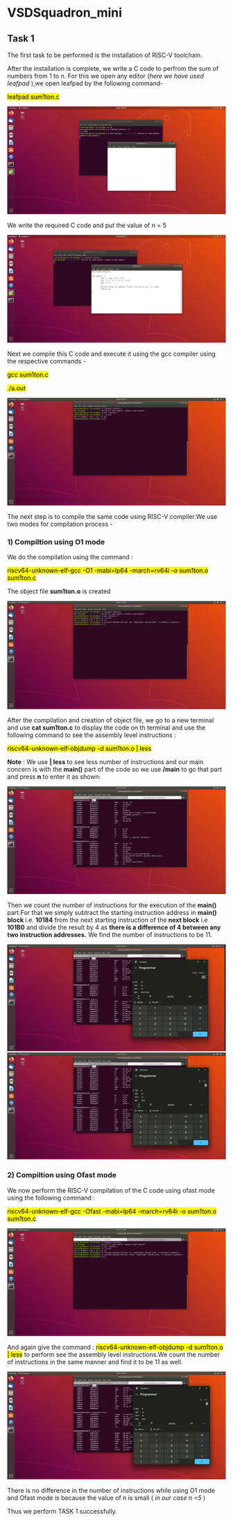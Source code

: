 # VSDSquadron_mini

## Task 1

The first task to be performed is the installation of RISC-V toolchain.

After the installation is complete, we write a C code to perfrom the sum of numbers from 1 to n. For this we open any editor (*here we have used leafpad* ),we open leafpad by the following command-

<mark>leafpad sum1ton.c</mark>

![Alt text](<opening leafpad.png>)

We write the required C code and put the value of n = 5

![Alt text](<opening leafpad and writing c code.png>)

Next we compile this C code and execute it using the gcc compiler using the respective commands -

<mark>gcc sum1ton.c</mark>

<mark>./a.out</mark>

![Alt text](<c code output.png>)

The next step is to compile the same code using RISC-V compiler.We use two modes for compilation process - 

### 1) Compiltion using O1 mode 
We do the compilation using the command : 

<mark>riscv64-unknown-elf-gcc -O1 -mabi=lp64 -march=rv64i -o sum1ton.o sum1ton.c

The object file **sum1ton.o** is created 

![Alt text](<O1 mode riscv compiling .png>)

After the compilation and creation of object file, we go to a new terminal and use **cat sum1ton.c** to display the code on th terminal and use the following command to see the assembly level instructions : 

<mark>riscv64-unknown-elf-objdump -d sum1ton.o | less</mark>

**Note** : We use **| less** to see less number of instructions and our main concern is with the **main()** part of the code so we use **/main** to go that part and press **n** to enter it as shown: 

![Alt text](<number of instructions for O1 mode.png>)

Then we count the number of instructions for the execution of the **main()** part.For that we simply subtract the starting instruction address in **main() block** i.e. **10184** from the next starting instruction of the **next block** i.e **101B0** and divide the result by 4 as **there is a difference of 4 between any two instruction addresses.** We find the number of instructions to be 11.

![Alt text](<O1 mode address difference.png>)
![Alt text](<O1 mode calculation of number of instructions.png>)


### 2) Compiltion using Ofast mode
We now perform the RISC-V compilation of the C code using ofast mode using the following command : 

<mark>riscv64-unknown-elf-gcc -Ofast -mabi=lp64 -march=rv64i -o sum1ton.o sum1ton.c

![Alt text](<Ofast mode riscv compiling.png>)

And again give the command :
<mark>riscv64-unknown-elf-objdump -d sum1ton.o | less</mark> to perform see the assembly level instructions.We count the number of instructions in the same manner and find it to be 11 as well.

![Alt text](<Ofast mode calculation of number of instructions.png>)

There is no difference in the number of instructions while using O1 mode and Ofast mode is because the value of n is small ( *in our case n =5* )

Thus we perform TASK 1 successfully.
